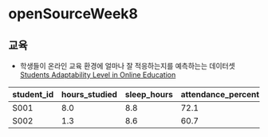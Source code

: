 # openSourceWeek8

## 교육

- 학생들이 온라인 교육 환경에 얼마나 잘 적응하는지를 예측하는는 데이터셋 [Students Adaptability Level in Online Education](https://www.kaggle.com/datasets/mdmahmudulhasansuzan/students-adaptability-level-in-online-education)

| student_id | hours_studied | sleep_hours | attendance_percent | previous_scores | exam_score |
| :--------- | :------------ | :---------- | :----------------- | :-------------- | :--------- |
| S001       | 8.0           | 8.8         | 72.1               | 45              | 30.2       |
| S002       | 1.3           | 8.6         | 60.7               | 55              | 25.0       |
